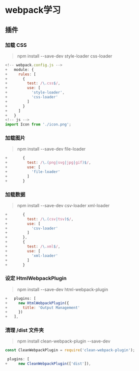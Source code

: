 # webpack学习

## 插件
### 加载 CSS
> npm install --save-dev style-loader css-loader

```javaScript
<!-- webpack.config.js -->
+   module: {
+     rules: [
+       {
+         test: /\.css$/,
+         use: [
+           'style-loader',
+           'css-loader'
+         ]
+       }
+     ]
+   }
<!-- js -->
import Icon from './icon.png';

```

### 加载图片
> npm install --save-dev file-loader

```javaScript
+       {
+         test: /\.(png|svg|jpg|gif)$/,
+         use: [
+           'file-loader'
+         ]
+       }

```

### 加载数据
> npm install --save-dev csv-loader xml-loader

```javaScript
+       {
+         test: /\.(csv|tsv)$/,
+         use: [
+           'csv-loader'
+         ]
+       },
+       {
+         test: /\.xml$/,
+         use: [
+           'xml-loader'
+         ]
+       }

```


### 设定 HtmlWebpackPlugin
> npm install --save-dev html-webpack-plugin

```javaScript
+   plugins: [
+     new HtmlWebpackPlugin({
+       title: 'Output Management'
+     })
+   ],

```

### 清理 /dist 文件夹
> npm install clean-webpack-plugin --save-dev

```javaScript
const CleanWebpackPlugin = require('clean-webpack-plugin');

 plugins: [
+     new CleanWebpackPlugin(['dist']),

```